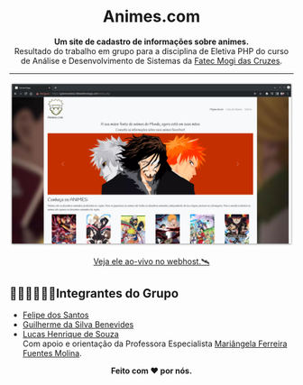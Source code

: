 <h1 align="center">Animes.com</h1>
<p align="center"><b>
Um site de cadastro de informações sobre animes.
</b><br>Resultado do trabalho em grupo para a disciplina de Eletiva PHP do curso de Análise e Desenvolvimento de Sistemas da <a target=" _blank" href="https://www.fatecmogidascruzes.com.br/">Fatec Mogi das Cruzes</a>.</p>
<hr></hr>

<a target="_blank" href="https://gsbenevides2.000webhostapp.com/index.php">
    <img alt="Captura de Tela do Site" src=".github/screenshot.png"></img>
    <p align="center"> Veja ele ao-vivo no webhost.🛰</p>
</a>

<h2>👨🏾🧑🏻👨🏻Integrantes do Grupo</h2>
<ul>
<li><a target="_target" href="https://github.com/OneCoke">Felipe dos Santos</a></li>
<li><a target="_target" href="https://github.com/gsbenevides2">Guilherme da Silva Benevides</a></li>
<li><a target="_target" href="https://github.com/LucasHenriqueSZ">Lucas Henrique de Souza</a></li>
<span> Com apoio e orientação da Professora Especialista <a target="_blank" href="https://lattes.cnpq.br/4523411334737038">Mariângela Ferreira Fuentes Molina</a>.</span>
</ul>

<p align="center"> <b>Feito com ❤ por nós.</b></p>
